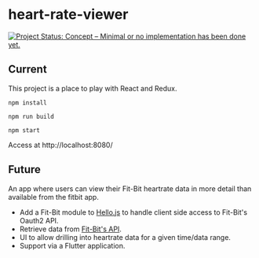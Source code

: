 # heart-rate-viewer

[![Project Status: Concept – Minimal or no implementation has been done yet.](http://www.repostatus.org/badges/latest/concept.svg)](http://www.repostatus.org/#concept)

## Current
This project is a place to play with React and Redux.

`npm install`

`npm run build`

`npm start`

Access at http://localhost:8080/

## Future

An app where users can view their Fit-Bit heartrate data in more detail than available from the fitbit app.

* Add a Fit-Bit module to [Hello.js](https://github.com/MrSwitch/hello.js/tree/master/src/modules) to handle client side access to Fit-Bit's Oauth2 API.
* Retrieve data from [Fit-Bit's API](https://dev.fitbit.com/docs/heart-rate/).
* UI to allow drilling into heartrate data for a given time/data range.
* Support via a Flutter application.
